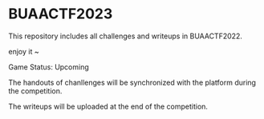 # BUAACTF2023

This repository includes all challenges and writeups in BUAACTF2022.

enjoy it ~

Game Status: Upcoming

The handouts of chanllenges will be synchronized with the platform during the competition.

The writeups will be uploaded at the end of the competition.

